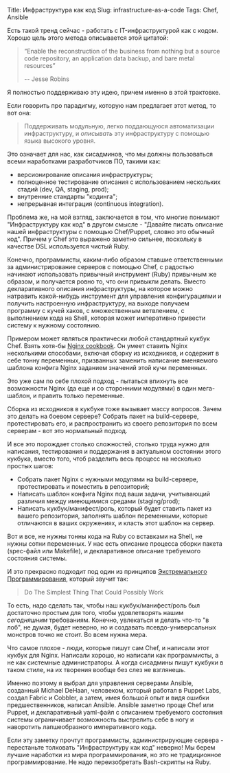 Title: Инфраструктура как код
Slug: infrastructure-as-a-code
Tags: Chef, Ansible

Есть такой тренд сейчас - работать с IT-инфраструктурой как с кодом.
Хорошо цель этого метода описывается этой цитатой:

> “Enable the reconstruction of the business from nothing but a source code repository, an application data backup, and bare metal resources”
> 
> -- Jesse Robins

Я полностью поддерживаю эту идею, причем именно в этой трактовке.

Если говорить про парадигму, которую нам предлагает этот метод, то вот она:

> Поддерживать модульную, легко поддающуюся автоматизации инфраструктуру,
> и *описывать* эту инфраструктуру с помощью языка высокого уровня.

Это означает для нас, как сисадминов, что мы должны пользоваться всеми
наработками разработчиков ПО, такими как:

* версионирование описания инфраструктуры;
* полноценное тестирование описания с использованием нескольких стадий (dev, QA, staging, prod);
* внутренние стандарты "кодинга";
* непрерывная интеграция (continuous integration).

Проблема же, на мой взгляд, заключается в том, что многие понимают
"Инфраструктуру как код" в другом смысле - "Давайте писать описание нашей
инфраструктуры с помощью Chef/Puppet, словно это обычный код".
Причем у Chef это выражено заметно сильнее, поскольку в качестве DSL используется
чистый Ruby.

Конечно, программисты, каким-либо образом ставшие ответственными за
администрирование серверов с помощью Chef, с радостью начинают использовать
привычный инструмент (Ruby) привычным же образом, и получается ровно то,
что они привыкли делать.
Вместо декларативного описания инфраструктуры, на которое можно натравить какой-нибудь
инструмент для управления конфигурациями и получить настроенную инфраструктуру,
на выходе получаем программу с кучей хаков, с множественным ветвлением,
с выполнением кода на Shell, которая может императивно привести
систему к нужному состоянию.

Примером может являться практически любой стандартный кукбук Chef.
Взять хотя-бы [Nginx cookbook](https://github.com/miketheman/nginx).
Он умеет ставить Nginx несколькими способами, включая сборку из исходников,
и содержит в себе тонну переменных, призванных заменить написание вменяемого
шаблона конфига Nginx заданием значений этой кучи переменных.

Это уже сам по себе плохой подход - пытаться впихнуть все возможности
Nginx (да еще и со сторонними модулями) в один мега-шаблон, и править только
переменные.

Сборка из исходников в кукбуке тоже вызывает массу вопросов. Зачем это делать на
боевом сервере? Собрать пакет на build-сервере, протестировать его, и
распространить из своего репозитория по всем серверам - вот это нормальный подход.

И все это порождает столько сложностей, столько труда нужно для написания,
тестирования и поддержания в актуальном состоянии этого кукбука,
вместо того, чтоб разделить весь процесс на несколько простых шагов:

* Собрать пакет Nginx с нужными модулями на build-сервере, протестировать и поместить в репозиторий;
* Написать шаблон конфига Nginx под ваши задачи, учитывающий различия между
имеющимися средами (staging/prod);
* Написать кукбук/манифест/роль, который будет ставить пакет из вашего
репозитория, заполнять шаблон переменными, которые отличаются в ваших окружениях,
и класть этот шаблон на сервер.

Вот и все, не нужны тонны кода на Ruby со вставками на Shell, не нужны сотни
переменных. У нас есть описание процесса сборки пакета (spec-файл или
Makefile), и декларативное описание требуемого состояния системы.

И это прекрасно подходит под один из принципов [Экстремального Программирования](https://ru.wikipedia.org/wiki/Экстремальное_программирование), который звучит так:

> Do The Simplest Thing That Could Possibly Work

То есть, надо сделать так, чтобы наш кукбук/манифест/роль был достаточно простым
для того, чтобы удовлетворять нашим *сегодняшним* требованиям.
Конечно, увлекаться и делать что-то "в лоб", не думая, будет неверно, но и
создавать псевдо-универсальных монстров точно не стоит. Во всем нужна мера.

Что самое плохое - люди, которые пишут сам Chef, и написали этот кукбук для Nginx.
Написали хорошо, но написали как программисты, а не как системные администраторы.
А когда сисадмины пишут кукбуки в таком стиле, на их творения вообще без
слез не взглянешь.

Именно поэтому я выбрал для
управления серверами Ansible, созданный Michael DeHaan, человеком, который
работал в Puppet Labs, создал Fabric и Cobbler, а затем, имея большой опыт и видя
ошибки предшественников, написал Ansible. Ansible заметно проще Chef или Puppet,
и декларативный yaml-файл с описанием требуемого состояния системы ограничивает
возможность выстрелить себе в ногу и наворотить лапшеобразного императивного кода.

Если эту заметку прочтут программисты, администрирующие сервера - перестаньте
толковать "Инфраструктуру как код" неверно! Мы берем лучшие наработки из
мира программирования, но это не традиционное программирование. Не надо
переизобретать Bash-скрипты на Ruby.
